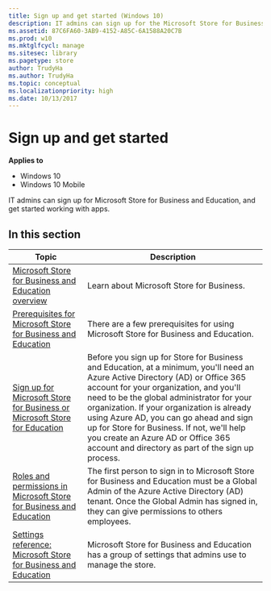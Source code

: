 ```yaml
---
title: Sign up and get started (Windows 10)
description: IT admins can sign up for the Microsoft Store for Business or Microsoft Store for Education and get started working with apps.
ms.assetid: 87C6FA60-3AB9-4152-A85C-6A1588A20C7B
ms.prod: w10
ms.mktglfcycl: manage
ms.sitesec: library
ms.pagetype: store
author: TrudyHa
ms.author: TrudyHa
ms.topic: conceptual
ms.localizationpriority: high
ms.date: 10/13/2017
---
```


# Sign up and get started

**Applies to**

-   Windows 10
-   Windows 10 Mobile

IT admins can sign up for Microsoft Store for Business and Education, and get started working with apps.

## In this section

| Topic | Description |
| ----- | ----------- |
| [Microsoft Store for Business and Education overview](windows-store-for-business-overview.md) | Learn about Microsoft Store for Business. |
| [Prerequisites for Microsoft Store for Business and Education](prerequisites-windows-store-for-business.md) | There are a few prerequisites for using Microsoft Store for Business and Education. |
| [Sign up for Microsoft Store for Business or Microsoft Store for Education](sign-up-windows-store-for-business.md) | Before you sign up for Store for Business and Education, at a minimum, you'll need an Azure Active Directory (AD) or Office 365 account for your organization, and you'll need to be the global administrator for your organization. If your organization is already using Azure AD, you can go ahead and sign up for Store for Business. If not, we'll help you create an Azure AD or Office 365 account and directory as part of the sign up process. |
| [Roles and permissions in Microsoft Store for Business and Education](roles-and-permissions-windows-store-for-business.md) | The first person to sign in to Microsoft Store for Business and Education must be a Global Admin of the Azure Active Directory (AD) tenant. Once the Global Admin has signed in, they can give permissions to others employees. |
| [Settings reference: Microsoft Store for Business and Education](settings-reference-windows-store-for-business.md) | Microsoft Store for Business and Education has a group of settings that admins use to manage the store. |




